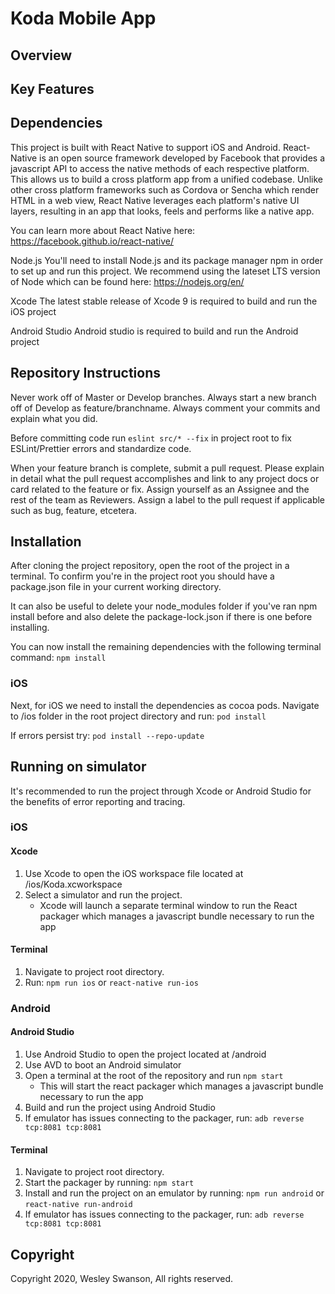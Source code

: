 # Koda Mobile App

## Overview

## Key Features

## Dependencies

This project is built with React Native to support iOS and Android. 
React-Native is an open source framework developed by Facebook that provides a 
javascript API to access the native methods of each respective platform. 
This allows us to build a cross platform app from a unified codebase. 
Unlike other cross platform frameworks such as Cordova or Sencha which render 
HTML in a web view, React Native leverages each platform's native UI layers, 
resulting in an app that looks, feels and performs like a native app.

You can learn more about React Native here: 
https://facebook.github.io/react-native/

Node.js
You'll need to install Node.js and its package manager npm in order to set up 
and run this project. We recommend using the lateset LTS version of Node which 
can be found here: https://nodejs.org/en/

Xcode
The latest stable release of Xcode 9 is required to build and run the iOS project

Android Studio
Android studio is required to build and run the Android project

## Repository Instructions
Never work off of Master or Develop branches.
Always start a new branch off of Develop as feature/branchname.
Always comment your commits and explain what you did.

Before committing code run `eslint src/* --fix` in project root 
to fix ESLint/Prettier errors and standardize code.

When your feature branch is complete, submit a pull request.
Please explain in detail what the pull request accomplishes and link to any
project docs or card related to the feature or fix.
Assign yourself as an Assignee and the rest of the team as Reviewers.
Assign a label to the pull request if applicable such as bug, feature, etcetera.


## Installation

After cloning the project repository, open the root of the project in a
terminal. To confirm you're in the project root you should have a package.json
file in your current working directory.

It can also be useful to delete your node_modules folder if you've ran npm install 
before and also delete the package-lock.json if there is one before installing.

You can now install the remaining dependencies with the following terminal 
command: `npm install`

### iOS

Next, for iOS we need to install the dependencies as cocoa pods.
Navigate to /ios folder in the root project directory and run: `pod install` 

If errors persist try: `pod install --repo-update`

## Running on simulator

It's recommended to run the project through Xcode or Android Studio for the benefits of error reporting and tracing.

### iOS

#### Xcode

1.  Use Xcode to open the iOS workspace file located at /ios/Koda.xcworkspace
2.  Select a simulator and run the project.
    - Xcode will launch a separate terminal window to run the React packager
      which manages a javascript bundle necessary to run the app
      
#### Terminal
1. Navigate to project root directory.
2. Run: `npm run ios` or `react-native run-ios`

### Android

#### Android Studio

1.  Use Android Studio to open the project located at /android
2.  Use AVD to boot an Android simulator
3.  Open a terminal at the root of the repository and run `npm start`
    - This will start the react packager which manages a javascript bundle
      necessary to run the app
4.  Build and run the project using Android Studio
5. If emulator has issues connecting to the packager, run: `adb reverse tcp:8081 tcp:8081`

#### Terminal
1. Navigate to project root directory.
2. Start the packager by running: `npm start`
3. Install and run the project on an emulator by running: 
`npm run android` or `react-native run-android`
4. If emulator has issues connecting to the packager, run: `adb reverse tcp:8081 tcp:8081`

## Copyright
Copyright 2020, Wesley Swanson, All rights reserved.
